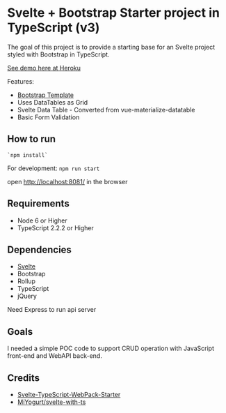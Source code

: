 ﻿
# Svelte + Bootstrap Starter project in TypeScript (v3)

The goal of this project is to provide a starting base for an Svelte project styled with Bootstrap in TypeScript.

[See demo here at Heroku](https://cryptic-dusk-82553.herokuapp.com/)


Features:

* [Bootstrap Template](https://github.com/puikinsh/gentelella)
* Uses DataTables as Grid
* Svelte Data Table - Converted from vue-materialize-datatable
* Basic Form Validation

## How to run
    `npm install`

For development:
    `npm run start`

open [http://localhost:8081/](http://localhost:8081/) in the browser

## Requirements

* Node 6 or Higher
* TypeScript 2.2.2 or Higher 

## Dependencies

* [Svelte](https://svelte.technology/)
* Bootstrap
* Rollup
* TypeScript
* jQuery

Need Express to run api server

## Goals

I needed a simple POC code to support CRUD operation with JavaScript front-end and WebAPI back-end.

## Credits

* [Svelte-TypeScript-WebPack-Starter](https://github.com/brakmic/Svelte-TypeScript-WebPack-Starter)
* [MiYogurt/svelte-with-ts](https://github.com/MiYogurt/svelte-with-ts)
